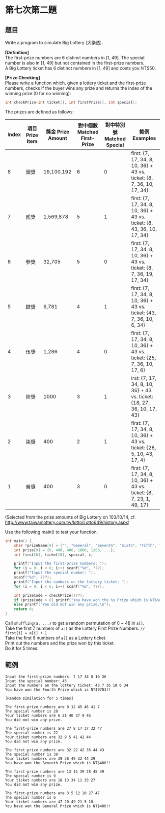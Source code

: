 # 第七次第二題
## 題目
Write a program to simulate Big Lottery (大樂透).  
  
**[Definition]**  
The first-prize numbers are 6 distinct numbers in [1, 49].
The special number is also in [1, 49] but not contained in the first-prize numbers.  
A Big Lottery ticket has 6 distinct numbers in [1, 49] and costs you NT$50.  
  
**[Prize Checking]**  
Please write a function which, given a lottery ticket and the first-prize numbers, checks if the buyer wins any prize
and returns the index of the winning prize (0 for no winning):  
```cpp
int checkPrize(int ticket[], int firstPrize[], int special);
```
The prizes are defined as follows:  

|Index|項目  Prize Item|獎金  Prize Amount|對中個數  Matched First-Prize|對中特別號  Matched Special|範例  Examples|  
|-----|-----|-----|-----|-----|-----|  
|8|頭獎|19,100,192|6|0|first: {7, 17, 34, 8, 10, 36} + 43 vs. ticket: {8, 7, 36, 10, 17, 34}|  
|7|貳獎|1,569,878|5|1|first: {7, 17, 34, 8, 10, 36} + 43 vs. ticket: {8, 43, 36, 10, 17, 34}|  
|6|參獎|32,705|5|0|first: {7, 17, 34, 8, 10, 36} + 43 vs. ticket: {8, 7, 36, 19, 17, 34}|  
|5|肆獎|9,781|4|1|first: {7, 17, 34, 8, 10, 36} + 43 vs. ticket: {43, 7, 36, 10, 6, 34}|  
|4|伍獎|1,286|4|0|first: {7, 17, 34, 8, 10, 36} + 43 vs. ticket: {25, 7, 36, 10, 17, 6}|  
|3|陸獎|1000|3|1|irst: {7, 17, 34, 8, 10, 36} + 43 vs. ticket: {18, 27, 36, 10, 17, 43}|  
|2|柒獎|400|2|1|first: {7, 17, 34, 8, 10, 36} + 43 vs. ticket: {28, 5, 10, 43, 17, 4}|  
|1|普獎|400|3|0|first: {7, 17, 34, 8, 10, 36} + 43 vs. ticket: {8, 7, 23, 1, 49, 17}|  
  
(Selected from the prize amounts of Big Lottery on 103/10/14, cf. http://www.taiwanlottery.com.tw/lotto/Lotto649/history.aspx)  
  
Use the following main() to test your function.  
```cpp
int main() {
    char *prizeName[9] = {"", "General", "Seventh", "Sixth", "Fifth", "Fourth", "Third", "Second", "First"};
    int prize[9] = {0, 400, 400, 1000, 1286, ...};
    int first[6], ticket[6], special, i;

    printf("Input the first-prize numbers: ");
    for (i = 0; i < 6; i++) scanf("%d", ???);
    printf("Input the special number: ");
    scanf("%d", ???);
    printf("Input the numbers on the lottery ticket: ");
    for (i = 0; i < 6; i++) scanf("%d", ???);

    int prizeCode = checkPrize(???);
    if (prizeCode > 0) printf("You have won the %s Prize which is NT$%d!!\n", prizeName[???], prize[???]);
    else printf("You did not win any prize.\n");
    return 0;
}
```
Call `shuffling(a, ...)` to get a random permutation of 0 ~ 48 in `a[]`.  
Take the first 7 numbers of `a[]` as the Lottery First Prize Numbers. `// first[i] = a[i] + 1`  
Take the first 6 numbers of `a[]` as a Lottery ticket.  
Print out the numbers and the prize won by this ticket.  
Do it for 5 times.  
## 範例
```
Input the first-prize numbers: 7 17 34 8 10 36
Input the special number: 43
Input the numbers on the lottery ticket: 43 7 36 10 6 34
You have won the Fourth Prize which is NT$9781!!

[Random similation for 5 times]

The first-prize numbers are 8 12 45 46 41 7
The special number is 28
Your ticket numbers are 6 21 40 37 9 46
You did not win any prize.

The first-prize numbers are 27 8 17 37 32 47
The special number is 22
Your ticket numbers are 32 9 5 41 42 44
You did not win any prize.

The first-prize numbers are 32 22 42 36 44 43
The special number is 38
Your ticket numbers are 39 38 49 32 44 29
You have won the Seventh Prize which is NT$400!!

The first-prize numbers are 13 14 39 28 45 49
The special number is 9
Your ticket numbers are 16 13 34 11 33 27
You did not win any prize.

The first-prize numbers are 3 5 12 10 27 47
The special number is 6
Your ticket numbers are 47 20 49 21 5 10
You have won the General Prize which is NT$400!!
```
